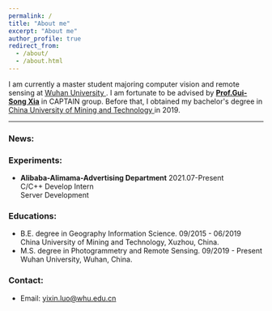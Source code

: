```yaml
---
permalink: /
title: "About me"
excerpt: "About me"
author_profile: true
redirect_from: 
  - /about/
  - /about.html
---
```



I am currently a master student majoring computer vision and remote sensing at <a href="https://www.whu.edu.cn/" target="_blank"> Wuhan University </a>. I am fortunate to be advised by [**Prof.Gui-Song Xia**](http://www.captain-whu.com/xia.html) in CAPTAIN group. Before that, I obtained my bachelor's degree in <a href="https://www.cumt.edu.cn/" target="_blank"> China University of Mining and Technology </a>in 2019.
  
  
---
### News:
<!-- * 2021.03 One paper is accepted to **CVPR 2021**. -->
  
### Experiments:
* **Alibaba-Alimama-Advertising Department** 2021.07-Present  
  C/C++ Develop Intern  
  Server Development

### Educations:
* B.E. degree in Geography Information Science. 09/2015 - 06/2019  
  China University of Mining and Technology, Xuzhou, China.
* M.S. degree in Photogrammetry and Remote Sensing. 09/2019 - Present  
  Wuhan University, Wuhan, China.

### Contact:
- Email: yixin.luo@whu.edu.cn



